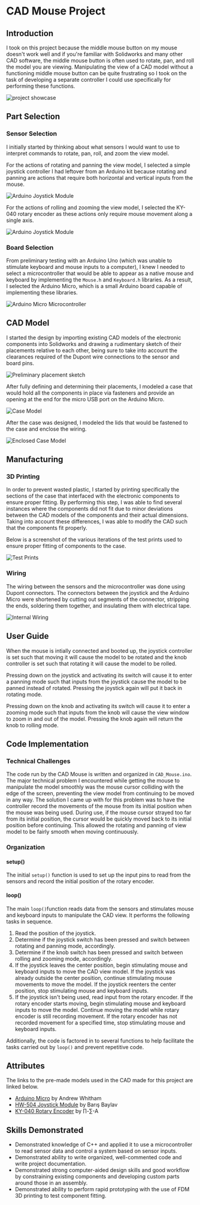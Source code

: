 # CAD Mouse Project

## Introduction

I took on this project because the middle mouse button on my mouse doesn't work well and if you're familiar with Solidworks and many other CAD software, the middle mouse button is often used to rotate, pan, and roll the model you are viewing. Manipulating the view of a CAD model without a functioning middle mouse button can be quite frustrating so I took on the task of developing a separate controller I could use specifically for performing these functions.

![project showcase](https://github.com/BrandonBNguyen/CADMouse/blob/master/Images/showcase.gif)

## Part Selection

### Sensor Selection

I initially started by thinking about what sensors I would want to use to interpret commands to rotate, pan, roll, and zoom the view model. 

For the actions of rotating and panning the view model, I selected a simple joystick controller I had leftover from an Arduino kit because rotating and panning are actions that require both horizontal and vertical inputs from the mouse.

![Arduino Joystick Module](https://github.com/BrandonBNguyen/CADMouse/blob/master/Images/ArduinoJoystickModule.jpg)

For the actions of rolling and zooming the view model, I selected the KY-040 rotary encoder as these actions only require mouse movement along a single axis.

![Arduino Joystick Module](https://github.com/BrandonBNguyen/CADMouse/blob/master/Images/KY-040Encoder.jpg)

### Board Selection

From preliminary testing with an Arduino Uno (which was unable to stimulate keyboard and mouse inputs to a computer), I knew I needed to select a microcontroller that would be able to appear as a native mouse and keyboard by implementing the `Mouse.h` and `Keyboard.h` libraries. As a result, I selected the Arduino Micro, which is a small Arduino board capable of implementing these libraries.

![Arduino Micro Microcontroller](https://github.com/BrandonBNguyen/CADMouse/blob/master/Images/ArduinoMicro.jpg)

## CAD Model

I started the design by importing existing CAD models of the electronic components into Solidworks and drawing  a rudimentary sketch of their placements relative to each other, being sure to take into account the clearances required of the Dupont wire connections to the sensor and board pins.

![Preliminary placement sketch](https://github.com/BrandonBNguyen/CADMouse/blob/master/Images/PreliminarySketch.PNG?raw=true)

After fully defining and determining their placements, I modeled a case that would hold all the components in place via fasteners and provide an opening at the end for the micro USB port on the Arduino Micro. 

![Case Model](https://github.com/BrandonBNguyen/CADMouse/blob/master/Images/BottomCase.PNG?raw=true)

After the case was designed, I modeled the lids that would be fastened to the case and enclose the wiring.

![Enclosed Case Model](https://github.com/BrandonBNguyen/CADMouse/blob/master/Images/CaseWithLid.PNG?raw=true)

## Manufacturing

### 3D Printing

In order to prevent wasted plastic, I started by printing specifically the sections  of the case that interfaced with the electronic components to ensure proper fitting. By performing this step, I was able to find several instances where the components did not fit due to minor deviations between the CAD models of the components and their actual dimensions. Taking into account these differences, I was able to modify the CAD such that the components fit properly.

Below is a screenshot of the various iterations of the test prints used to ensure proper fitting of components to the case.

![Test Prints](https://github.com/BrandonBNguyen/CADMouse/blob/master/Images/TestPrints.jpeg)

### Wiring

The wiring between the sensors and the microcontroller was done using Dupont connectors. The connectors between the joystick and the Arduino Micro were shortened by cutting out segments of the connector, stripping the ends, soldering them together, and insulating them with electrical tape. 

![Internal Wiring](https://github.com/BrandonBNguyen/CADMouse/blob/master/Images/InternalWiring.jpeg)

## User Guide

When the mouse is intially connected and booted up, the joystick controller is set such that moving it will cause the model to be rotated and the knob controller is set such that rotating it will cause the model to be rolled. 

Pressing down on the joystick and activating its switch will cause it to enter a panning mode such that inputs from the joystick cause the model to be panned instead of rotated. Pressing the joystick again will put it back in rotating mode.

Pressing down on the knob and activating its switch will cause it to enter a zooming mode such that inputs from the knob will cause the view window to zoom in and out of the model. Pressing the knob again will return the knob to rolling mode.

## Code Implementation

### Technical Challenges

The code run by the CAD Mouse is written and organized in `CAD_Mouse.ino`. The major technical problem I encountered while getting the mouse to manipulate the model smoothly was the mouse cursor colliding with the edge of the screen, preventing the view model from continuing to be moved in any way. The solution I came up with for this problem was to have the controller record the movements of the mouse from its initial position when the mouse was being used. During use, if the mouse cursor strayed too far from its initial position, the cursor would be quickly moved back to its initial position before continuing. This allowed the rotating and panning of view model to be fairly smooth when moving continuously.

### Organization

#### setup()

The initial `setup()` function is used to set up the input pins to read from the sensors and record the initial position of the rotary encoder.

#### loop()

The main `loop()`function reads data from the sensors and stimulates mouse and keyboard inputs to manipulate the CAD view. It performs the following tasks in sequence.

 1. Read the position of the joystick.
 2. Determine if the joystick switch has been pressed and switch between rotating and panning mode, accordingly.
 3. Determine if the knob switch has been pressed and switch between rolling and zooming mode, accordingly.
 4. If the joystick leaves the center position, begin stimulating mouse and keyboard inputs to move the CAD view model. If the joystick was already outside the center position, continue stimulating mouse movements to move the model. If the joystick reenters the center position, stop stimulating mouse and keyboard inputs.
 5. If the joystick isn't being used, read input from the rotary encoder. If the rotary encoder starts moving, begin stimulating mouse and keyboard inputs to move the model. Continue moving the model while rotary encoder  is still recording movement. If the rotary encoder has not recorded movement for a specified time, stop stimulating mouse and keyboard inputs.

Additionally, the code is factored in to several functions to help facilitate the tasks carried out by `loop()` and prevent repetitive code.

## Attributes

The links to the pre-made models used in the CAD made for this project are linked below.

 - [Arduino Micro](https://grabcad.com/library/arduino-micro-1) by Andrew Whitham
 - [HW-504 Joystick Module](https://grabcad.com/library/keyes-joystick-hw-504-1) by Barış Baylav
 - [KY-040 Rotary Encoder](https://grabcad.com/library/ky-040-rotary-encoder-1) by ∏-∑-A

## Skills Demonstrated

 - Demonstrated knowledge of C++ and applied it to use a microcontroller to read sensor data and control a system based on sensor inputs.
 - Demonstrated ability to write organized, well-commented code and write project documentation.
 - Demonstrated strong computer-aided design skills and good workflow by constraining existing components and developing custom parts around those in an assembly.
 - Demonstrated ability to perform rapid prototyping with the use of FDM 3D printing to test component fitting.
